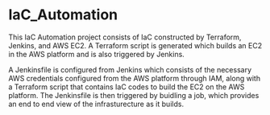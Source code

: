 # IaC_Automation

This IaC Automation project consists of IaC constructed by Terraform, Jenkins, and AWS EC2. A Terraform script is generated which builds an EC2 in the AWS platform and is also triggered by Jenkins.

A Jenkinsfile is configured from Jenkins which consists of the necessary AWS credentials configured from the AWS platform through IAM, along with a Terraform script that contains IaC codes to build the EC2 on the AWS platform. The Jenkinsfile is then triggered by buidling a job, which provides an end to end view of the infrasturecture as it builds.

